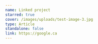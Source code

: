 ```yaml
---
name: Linked project
starred: true
cover: /images/uploads/test-image-3.jpg
type: Article
standalone: false
link: https://google.ca
---
```

